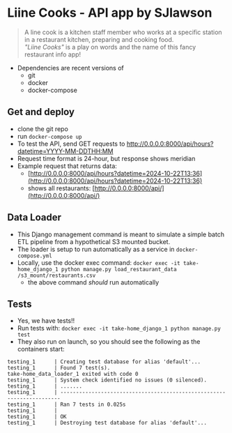 # Liine Cooks - API app by SJlawson

> A line cook is a kitchen staff member who works at a specific station in a restaurant kitchen, preparing and cooking food.  
*"Liine Cooks"* is a play on words and the name of this fancy restaurant info app!  


- Dependencies are recent versions of
    - git
    - docker
    - docker-compose

## Get and deploy
  
- clone the git repo
- run `docker-compose up`
- To test the API, send GET requests to http://0.0.0.0:8000/api/hours?datetime=YYYY-MM-DDTHH:MM 
- Request time format is 24-hour, but response shows meridian 
- Example request that returns data:
    - [http://0.0.0.0:8000/api/hours?datetime=2024-10-22T13:36](http://0.0.0.0:8000/api/hours?datetime=2024-10-22T13:36)
    - shows all restaurants: [http://0.0.0.0:8000/api/](http://0.0.0.0:8000/api/)

  
## Data Loader
- This Django management command is meant to simulate a simple batch ETL pipeline from a hypothetical S3 mounted bucket.
- The loader is setup to run automatically as a service in `docker-compose.yml`
- Locally, use the docker exec command:  `docker exec -it take-home_django_1 python manage.py load_restaurant_data /s3_mount/restaurants.csv`
    - the above command *should* run automatically
    
## Tests
- Yes, we have tests!!
- Run tests with: `docker exec -it take-home_django_1 python manage.py test`
- They also run on launch, so you should see the following as the containers start:  

>
```
testing_1      | Creating test database for alias 'default'...
testing_1      | Found 7 test(s).
take-home_data_loader_1 exited with code 0
testing_1      | System check identified no issues (0 silenced).
testing_1      | .......
testing_1      | ----------------------------------------------------------------------
testing_1      | Ran 7 tests in 0.025s
testing_1      | 
testing_1      | OK
testing_1      | Destroying test database for alias 'default'...
```


